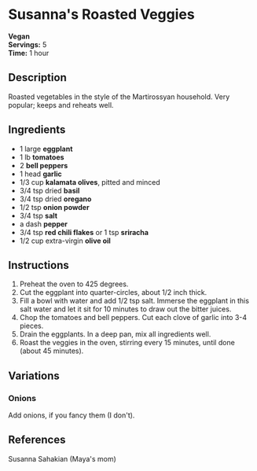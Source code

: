 # Susanna's Roasted Veggies

**Vegan**  
**Servings:** 5  
**Time:** 1 hour

## Description

Roasted vegetables in the style of the Martirossyan household. Very popular; keeps and reheats well.

## Ingredients

- 1 large **eggplant**
- 1 lb **tomatoes**
- 2 **bell peppers**
- 1 head **garlic**
- 1/3 cup **kalamata olives**, pitted and minced
- 3/4 tsp dried **basil**
- 3/4 tsp dried **oregano**
- 1/2 tsp **onion powder**
- 3/4 tsp **salt**
- a dash **pepper**
- 3/4 tsp **red chili flakes** or 1 tsp **sriracha**
- 1/2 cup extra-virgin **olive oil**

## Instructions

1. Preheat the oven to 425 degrees.
2. Cut the eggplant into quarter-circles, about 1/2 inch thick.
3. Fill a bowl with water and add 1/2 tsp salt. Immerse the eggplant in this salt water and let it sit for 10 minutes to draw out the bitter juices.
4. Chop the tomatoes and bell peppers. Cut each clove of garlic into 3-4 pieces.
5. Drain the eggplants. In a deep pan, mix all ingredients well.
6. Roast the veggies in the oven, stirring every 15 minutes, until done (about 45 minutes).

## Variations

### Onions

Add onions, if you fancy them (I don't).

## References

Susanna Sahakian (Maya's mom)
